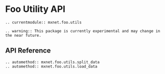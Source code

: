 # Foo Utility API

```eval_rst
.. currentmodule:: mxnet.foo.utils
```

```eval_rst
.. warning:: This package is currently experimental and may change in the near future.
```

## API Reference

<script type="text/javascript" src='../../_static/js/auto_module_index.js'></script>

```eval_rst
.. automethod:: mxnet.foo.utils.split_data
.. automethod:: mxnet.foo.utils.load_data
```

<script>auto_index("api-reference");</script>
